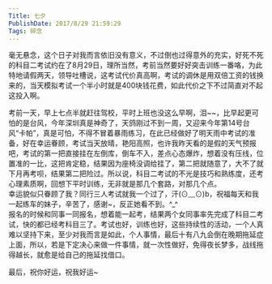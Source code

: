```yaml
---
Title: 七夕
PublishDate: 2017/8/29 21:59:29
Tags: 碎念
---
```


毫无悬念，这个日子对我而言依旧没有意义，不过倒也过得意外的充实，好死不死的科目二考试约在了8月29日，理所当然，考前当然要好好突击训练一番咯，为此特地请假两天，领导吐槽说，这考试代价真高啊，考试的调休是用双倍工资的钱换来的，当天模拟考试一个半小时就是400块钱花费，如此代价之下不过简直对不起这投入啊。

考前一天，早上七点半就赶往驾校，平时上班也没这么早啊，泪~~，比早起更可怕的是台风，今年深圳真是神奇了，天鸽刚过不到一周，又迎来今年第14号台风“卡帕”，真是可怕，不得不冒着暴雨练习，在此已经做好了明天雨中考试的准备，好在幸运眷顾，考试当天放晴，艳阳高照，也许我昨天看的是假的天气预报吧，考试的第一把直接挂在左倒库，倒车不入，差点心态爆炸，想着没有压线，位置准的一比，这把肯定稳，结果因为座椅没调给挂了，第二把就随意了，大不了就下月再考呗，结果第二把险过。所以说，科目二考试的不光是技巧和熟练度，还考心理素质啊，回想下平时训练，无非就是那几个套路，对那几个点。  
幸运貌似只眷顾了我？同行三人考试就我一个过了，汗(⊙﹏⊙)b，祝福每天和我一起练车的妹子，辛苦了，感谢~，反正她看不到。^_^  
报名的时候和同事一同报名，想着能一起考，结果两个女同事率先完成了科目二考试，快的都已经考科目三了。考试也好，训练也好，这些持续性的活动，一个人真难以坚持下来，至少对我而言是如此，个人事情，最后十有八九会倒在晚期拖延症上面，所以，若是下定决心来做一件事情，就一次性做好，免得夜长梦多，战线拖得越长，就愈是给自己的拖延找借口。  

最后，祝你好运，祝我好运~